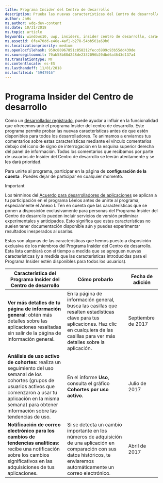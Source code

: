 ```yaml
---
title: Programa Insider del Centro de desarrollo
description: Prueba las nuevas características del Centro de desarrollo antes de que estén disponibles para todos los desarrolladores y cuéntanos qué te parecen.
author: JnHs
ms.author: wdg-dev-content
ms.date: 10/31/2018
ms.topic: article
keywords: windows10, uwp, insiders, insider centro de desarrollo, características de vista previa
ms.assetid: 6fa470dd-e46e-4af1-b278-54bb501a69b0
ms.localizationpriority: medium
ms.openlocfilehash: 950c80967851c858212fecc6999c93b55dd439de
ms.sourcegitcommit: 70ab58b88d248de2332096b20dbd6a4643d137a4
ms.translationtype: MT
ms.contentlocale: es-ES
ms.lasthandoff: 11/01/2018
ms.locfileid: "5947916"
---
```

# <a name="dev-center-insider-program"></a>Programa Insider del Centro de desarrollo

Como un [desarrollador registrado](http://go.microsoft.com/fwlink/?LinkID=615100), puede ayudar a influir en la funcionalidad que ofrecemos unir el programa Insider del centro de desarrollo. Este programa permite probar las nuevas características antes de que estén disponibles para todos los desarrolladores. Te animamos a enviarnos tus comentarios sobre estas características mediante el vínculo comentarios debajo del icono de signo de interrogación en la esquina superior derecha del panel de información. Todos los comentarios que recibamos por parte de usuarios de Insider del Centro de desarrollo se leerán atentamente y se les dará prioridad.

Para unirte al programa, participar en la página de **configuración de la cuenta** . Puedes dejar de participar en cualquier momento.

> [!IMPORTANT]
> Los términos del [Acuerdo para desarrolladores de aplicaciones](https://docs.microsoft.com/legal/windows/agreements/app-developer-agreement) se aplican a tu participación en el programa Léelos antes de unirte al programa, especialmente el Anexo I. Ten en cuenta que las características que se ponen a disposición exclusivamente para personas del Programa Insider del Centro de desarrollo pueden incluir servicios de versión preliminar experimentales y anticipados. Esto significa que estas características no suelen tener documentación disponible aún y puedes experimentar resultados inesperados al usarlas.

Estas son algunas de las características que hemos puesto a disposición exclusiva de los miembros del Programa Insider del Centro de desarrollo. Esta lista cambiará con el tiempo a medida que se agreguen nuevas características (y a medida que las características introducidas para el Programa Insider estén disponibles para todos los usuarios).

| Característica del Programa Insider del Centro de desarrollo   | Cómo probarlo | Fecha de adición |
|--------------------------------------|------------------------------------|------------|
|**Ver más detalles de tu página de información general**: obtén más detalles sobre las aplicaciones resaltadas sin salir de la página de información general. | En la página de información general, busca las casillas que resalten estadísticas clave para tus aplicaciones. Haz clic en cualquiera de las casillas para ver más detalles sobre la aplicación. | Septiembre de 2017 |
|**Análisis de uso activo de cohortes**: realiza un seguimiento del uso semanal de los cohortes (grupos de usuarios activos que comenzaron a usar tu aplicación en la misma semana) para obtener información sobre las tendencias de uso.  | En el informe **Uso**, consulta el gráfico **Cohortes por uso activo**.  |Julio de 2017|
|**Notificación de correo electrónico para los cambios de tendencias analíticas**: recibe una notificación sobre los cambios significativos en las adquisiciones de tus aplicaciones. | Si se detecta un cambio importante en los números de adquisición de una aplicación en comparación con sus datos históricos, te enviaremos automáticamente un correo electrónico. |Abril de 2017|

